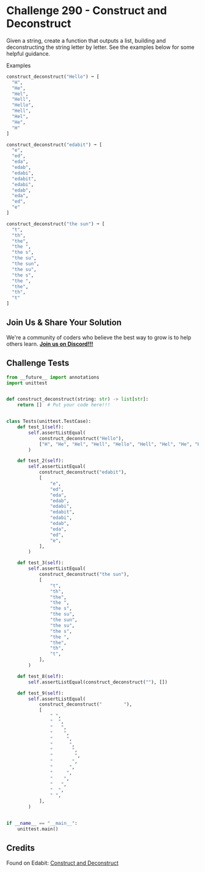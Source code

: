 # Challenge 290 - Construct and Deconstruct

Given a string, create a function that outputs a list, building and deconstructing the string letter by letter. See the examples below for some helpful guidance.

Examples
```python
construct_deconstruct("Hello") ➞ [
  "H",
  "He",
  "Hel",
  "Hell",
  "Hello",
  "Hell",
  "Hel",
  "He",
  "H"
]

construct_deconstruct("edabit") ➞ [
  "e",
  "ed",
  "eda",
  "edab",
  "edabi",
  "edabit",
  "edabi",
  "edab",
  "eda",
  "ed",
  "e"
]

construct_deconstruct("the sun") ➞ [
  "t",
  "th",
  "the",
  "the ",
  "the s",
  "the su",
  "the sun",
  "the su",
  "the s",
  "the ",
  "the",
  "th",
  "t"
]
```
## Join Us & Share Your Solution

We're a community of coders who believe the best way to grow is to help others learn. **[Join us on Discord!!!](https://discord.gg/sfHykntuGy)**

## Challenge Tests
```python
from __future__ import annotations
import unittest


def construct_deconstruct(string: str) -> list[str]:
    return []  # Put your code here!!!


class Tests(unittest.TestCase):
    def test_1(self):
        self.assertListEqual(
            construct_deconstruct("Hello"),
            ["H", "He", "Hel", "Hell", "Hello", "Hell", "Hel", "He", "H"],
        )

    def test_2(self):
        self.assertListEqual(
            construct_deconstruct("edabit"),
            [
                "e",
                "ed",
                "eda",
                "edab",
                "edabi",
                "edabit",
                "edabi",
                "edab",
                "eda",
                "ed",
                "e",
            ],
        )

    def test_3(self):
        self.assertListEqual(
            construct_deconstruct("the sun"),
            [
                "t",
                "th",
                "the",
                "the ",
                "the s",
                "the su",
                "the sun",
                "the su",
                "the s",
                "the ",
                "the",
                "th",
                "t",
            ],
        )

    def test_8(self):
        self.assertListEqual(construct_deconstruct(""), [])

    def test_9(self):
        self.assertListEqual(
            construct_deconstruct("        "),
            [
                " ",
                "  ",
                "   ",
                "    ",
                "     ",
                "      ",
                "       ",
                "        ",
                "       ",
                "      ",
                "     ",
                "    ",
                "   ",
                "  ",
                " ",
            ],
        )


if __name__ == "__main__":
    unittest.main()
```
## Credits

Found on Edabit: [Construct and Deconstruct](https://edabit.com/challenge/rwPguhgju54AMR2kM)

